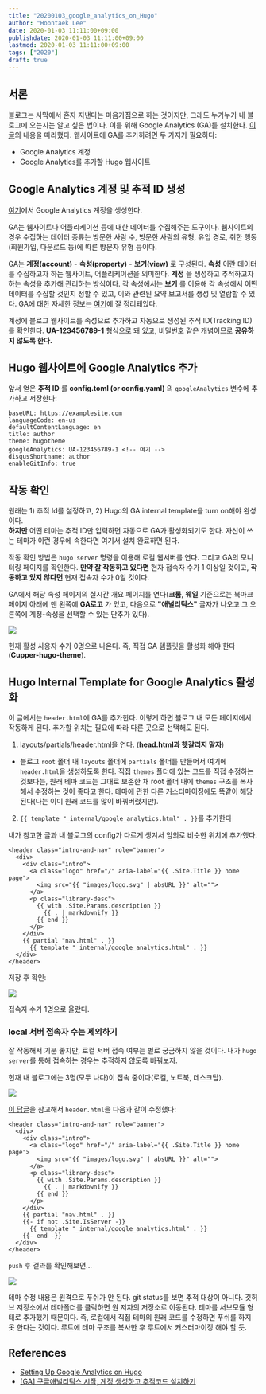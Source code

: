 ```yaml
---
title: "20200103_google_analytics_on_Hugo"
author: "Hoontaek Lee"
date: 2020-01-03 11:11:00+09:00
publishdate: 2020-01-03 11:11:00+09:00
lastmod: 2020-01-03 11:11:00+09:00
tags: ["2020"]
draft: true
---
```


## 서론
블로그는 사막에서 혼자 지낸다는 마음가짐으로 하는 것이지만, 그래도 누가누가 내 블로그에 오는지는 알고 싶은 법이다. 이를 위해 Google Analytics (GA)를 설치한다. [이 글](http://cloudywithachanceofdevops.com/posts/2018/05/17/setting-up-google-analytics-on-hugo/)의 내용을 따라했다. 웹사이트에 GA를 추가하려면 두 가지가 필요하다:
- Google Analytics 계정
- Google Analytics를 추가할 Hugo 웹사이트

## Google Analytics 계정 및 추적 ID 생성

[여기](https://marketingplatform.google.com/about/analytics/)에서 Google Analytics 계정을 생성한다.

GA는 웹사이트나 어플리케이션 등에 대한 데이터를 수집해주는 도구이다. 웹사이트의 경우 수집하는 데이터 종류는 방문한 사람 수, 방문한 사람의 유형, 유입 경로, 취한 행동(회원가입, 다운로드 등)에 따른 방문자 유형 등이다.

GA는 **계정(account)** - **속성(property)** - **보기(view)** 로 구성된다. **속성** 이란 데이터를 수집하고자 하는 웹사이트, 어플리케이션을 의미한다. **계정** 을 생성하고 추적하고자 하는 속성을 추가해 관리하는 방식이다. 각 속성에서는 **보기** 를 이용해 각 속성에서 어떤 데이터를 수집할 것인지 정할 수 있고, 이와 관련된 요약 보고서를 생성 및 열람할 수 있다. GA에 대한 자세한 정보는 [여기](https://ga-study.tistory.com/4)에 잘 정리돼있다.

계정에 블로그 웹사이트를 속성으로 추가하고 자동으로 생성된 추적 ID(Tracking ID)를 확인한다. **UA-123456789-1** 형식으로 돼 있고, 비밀번호 같은 개념이므로 **공유하지 않도록 한다.**

## Hugo 웹사이트에 Google Analytics 추가

앞서 얻은 **추적 ID** 를 **config.toml (or config.yaml)** 의 `googleAnalytics` 변수에 추가하고 저장한다:

```
baseURL: https://examplesite.com
languageCode: en-us
defaultContentLanguage: en
title: author
theme: hugotheme
googleAnalytics: UA-123456789-1 <!-- 여기 -->
disqusShortname: author
enableGitInfo: true
```

## 작동 확인

원래는 1) 추적 Id를 설정하고, 2) Hugo의 GA internal template을 turn on해야 완성이다.    
**하지만** 어떤 테마는 추적 ID만 입력하면 자동으로 GA가 활성화되기도 한다. 자신이 쓰는 테마가 이런 경우에 속한다면 여기서 설치 완료하면 된다.  

작동 확인 방법은 `hugo server` 명령을 이용해 로컬 웹서버를 연다. 그리고 GA의 모니터링 페이지를 확인한다. **만약 잘 작동하고 있다면** 현자 접속자 수가 1 이상일 것이고, **작동하고 있지 않다면** 현재 접속자 수가 0일 것이다.

GA에서 해당 속성 페이지의 실시간 개요 페이지를 연다(**크롬**, **웨일** 기준으로는 북마크 페이지 아래에 맨 왼쪽에 **GA로고** 가 있고, 다음으로 **"애널리틱스"** 글자가 나오고 그 오른쪽에 계정-속성을 선택할 수 있는 단추가 있다).

![](20200103_google_analytics_on_Hugo/20200103_google_analytics_on_Hugo_fig1.jpg)

현재 활성 사용자 수가 0명으로 나온다. 즉, 직접 GA 템플릿을 활성화 해야 한다 (**Cupper-hugo-theme**).

## Hugo Internal Template for Google Analytics 활성화

이 글에서는 `header.html`에 GA를 추가한다. 이렇게 하면 블로그 내 모든 페이지에서 작동하게 된다. 추가할 위치는 필요에 따라 다른 곳으로 선택해도 된다.

1. layouts/partials/header.html을 연다. (**head.html과 헷갈리지 말자**)

- 블로그 `root` 폴더 내 `layouts` 폴더에 `partials` 폴더를 만들어서 여기에 `header.html`을 생성하도록 한다. 직접 `themes` 폴더에 있는 코드를 직접 수정하는 것보다는, 원래 테마 코드는 그대로 보존한 채 root 폴더 내에 `themes` 구조를 복사해서 수정하는 것이 좋다고 한다. 테마에 관한 다른 커스터마이징에도 똑같이 해당된다(나는 이미 원래 코드를 많이 바꿔버렸지만).

2. `{{ template "_internal/google_analytics.html" . }}`를 추가한다

내가 참고한 글과 내 블로그의 config가 다르게 생겨서 임의로 비슷한 위치에 추가했다.

```
<header class="intro-and-nav" role="banner">
  <div>
    <div class="intro">
      <a class="logo" href="/" aria-label="{{ .Site.Title }} home page">
        <img src="{{ "images/logo.svg" | absURL }}" alt="">
      </a>
      <p class="library-desc">
        {{ with .Site.Params.description }}
          {{ . | markdownify }}
        {{ end }}
      </p>
    </div>
    {{ partial "nav.html" . }}
      {{ template "_internal/google_analytics.html" . }}
  </div>
</header>
```

저장 후 확인:

![](20200103_google_analytics_on_Hugo/20200103_google_analytics_on_Hugo_fig2.jpg)

접속자 수가 1명으로 올랐다.

### local 서버 접속자 수는 제외하기

잘 작동해서 기분 좋지만, 로컬 서버 접속 여부는 별로 궁금하지 않을 것이다. 내가 `hugo server`를 통해 접속하는 경우는 추적하지 않도록 바꿔보자.

현재 내 블로그에는 3명(모두 나다)이 접속 중이다(로컬, 노트북, 데스크탑).

![](20200103_google_analytics_on_Hugo/20200103_google_analytics_on_Hugo_fig3.jpg)

[이 답글](https://discourse.gohugo.io/t/how-to-exclude-google-analytics-when-running-under-hugo-local-server/6092/34)을 참고해서 `header.html`을 다음과 같이 수정했다:

```
<header class="intro-and-nav" role="banner">
  <div>
    <div class="intro">
      <a class="logo" href="/" aria-label="{{ .Site.Title }} home page">
        <img src="{{ "images/logo.svg" | absURL }}" alt="">
      </a>
      <p class="library-desc">
        {{ with .Site.Params.description }}
          {{ . | markdownify }}
        {{ end }}
      </p>
    </div>
    {{ partial "nav.html" . }}
    {{- if not .Site.IsServer -}}
      {{ template "_internal/google_analytics.html" . }}
    {{- end -}}
  </div>
</header>
```

`push` 후 결과를 확인해보면...

![](20200103_google_analytics_on_Hugo/20200103_google_analytics_on_Hugo_fig4.jpg)

테마 수정 내용은 원격으로 푸쉬가 안 된다. git status를 보면 추적 대상이 아니다.
깃허브 저장소에서 테마폴더를 클릭하면 원 저자의 저장소로 이동된다. 테마를 서브모듈 형태로 추가했기 때문이다. 즉, 로컬에서 직접 테마의 원래 코드를 수정하면 푸쉬를 하지 못 한다는 것이다. 루트에 테마 구조를 복사한 후 루트에서 커스터마이징 해야 할 듯.

## References

- [Setting Up Google Analytics on Hugo](http://cloudywithachanceofdevops.com/posts/2018/05/17/setting-up-google-analytics-on-hugo/)
- [[GA] 구글애널리틱스 시작, 계정 생성하고 추적코드 설치하기](https://ga-study.tistory.com/4)
